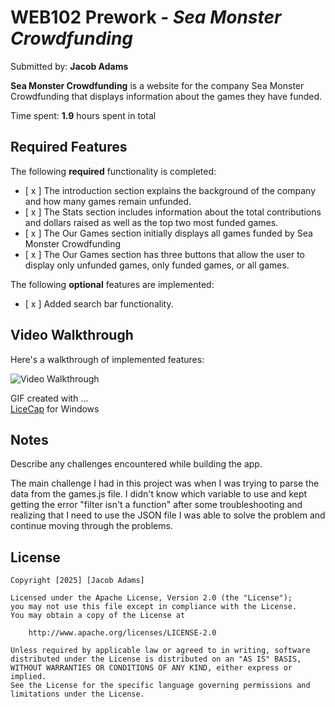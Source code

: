 # WEB102 Prework - _Sea Monster Crowdfunding_

Submitted by: **Jacob Adams**

**Sea Monster Crowdfunding** is a website for the company Sea Monster Crowdfunding that displays information about the games they have funded.

Time spent: **1.9** hours spent in total

## Required Features

The following **required** functionality is completed:

- [ x ] The introduction section explains the background of the company and how many games remain unfunded.
- [ x ] The Stats section includes information about the total contributions and dollars raised as well as the top two most funded games.
- [ x ] The Our Games section initially displays all games funded by Sea Monster Crowdfunding
- [ x ] The Our Games section has three buttons that allow the user to display only unfunded games, only funded games, or all games.

The following **optional** features are implemented:

- [ x ] Added search bar functionality.

## Video Walkthrough

Here's a walkthrough of implemented features:

<img src='[https://imgur.com/a/buVKCt4](https://imgur.com/a/prework-intermediate-web-development-web102-submission-jacob-adams-buVKCt4)' title='Video Walkthrough' width='' alt='Video Walkthrough' />

<!-- Replace this with whatever GIF tool you used! -->

GIF created with ...  
[LiceCap](https://www.cockos.com/licecap/) for Windows

## Notes

Describe any challenges encountered while building the app.

The main challenge I had in this project was when I was trying to parse the data from the games.js file. I
didn't know which variable to use and kept getting the error "filter isn't a function" after some troubleshooting
and realizing that I need to use the JSON file I was able to solve the problem and continue moving through the problems.

## License

    Copyright [2025] [Jacob Adams]

    Licensed under the Apache License, Version 2.0 (the "License");
    you may not use this file except in compliance with the License.
    You may obtain a copy of the License at

        http://www.apache.org/licenses/LICENSE-2.0

    Unless required by applicable law or agreed to in writing, software
    distributed under the License is distributed on an "AS IS" BASIS,
    WITHOUT WARRANTIES OR CONDITIONS OF ANY KIND, either express or implied.
    See the License for the specific language governing permissions and
    limitations under the License.
